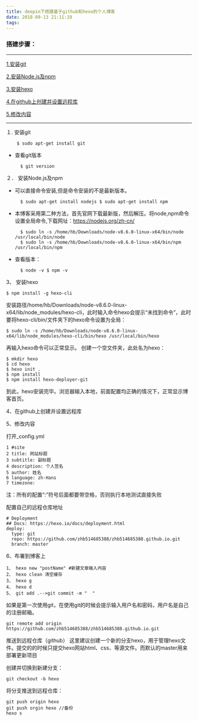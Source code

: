 ```yaml
---
title: deepin下搭建基于github和hexo的个人博客
date: 2018-09-13 21:11:19
tags:
---
```


### 搭建步骤：
---

[1.安装git](#1)

[2.安装Node.js及npm](#2)

[3.安装hexo](#3)

[4.在github上创建并设置远程库](#4)

[5.修改内容](#5)

---


<span id="1">１. 安装git</span>


		$ sudo apt-get install git 

- 查看git版本


		$ git version 
<!--more-->

<span id="2">２． 安装Node.js及npm</span> 

- 可以直接命令安装,但是命令安装的不是最新版本。


		$ sudo apt-get install nodejs $ sudo apt-get install npm 

- 本博客采用第二种方法，首先官网下载最新版，然后解压。将node,npm命令设置全局命令,下载网址：https://nodejs.org/zh-cn/


		$ sudo ln -s /home/hb/Downloads/node-v8.6.0-linux-x64/bin/node /usr/local/bin/node 
		$ sudo ln -s /home/hb/Downloads/node-v8.6.0-linux-x64/bin/npm /usr/local/bin/npm 

- 查看版本：


		$ node -v $ npm -v 

 <span id="3">3、 安装hexo</span>

	$ npm install -g hexo-cli 


   安装路径/home/hb/Downloads/node-v8.6.0-linux-x64/lib/node_modules/hexo-cli，此时输入命令hexo会提示“未找到命令”，此时要将hexo-cli/bin/文件夹下的hexo命令设置为全局：

	$ sudo ln -s /home/hb/Downloads/node-v8.6.0-linux-x64/lib/node_modules/hexo-cli/bin/hexo /usr/local/bin/hexo 
    
   再输入hexo命令可以正常显示。 创建一个空文件夹，此处名为hexo：
	
	$ mkdir hexo 
	$ cd hexo 
	$ hexo init . 
	$ npm install 
	$ npm install hexo-deployer-git 

 到此，hexo安装完毕。浏览器输入本地，前面配置均正确的情况下，正常显示博客首页。
 
 
  <span id="4"> 4、在github上创建并设置远程库</span>
  
  <span id="5">5、修改内容</span>
  
   打开_config.yml
   
    1 #site
    2 title: 网站标题
    3 subtitle: 副标题
    4 description: 个人签名
    5 author: 姓名
	6 language: zh-Hans
	7 timezone:
   注：所有的配置“:”符号后面都要带空格，否则执行本地测试直接失败
   
   配置自己的远程仓库地址
   
    # Deployment
    ## Docs: https://hexo.io/docs/deployment.html
    deploy:
      type: git
      repo: https://github.com/zhb514685388/zhb514685388.github.io.git
      branch: master

 6、布署到博客上
 	
    1、 hexo new "postName" #新建文章输入内容
    2、 hexo clean 清空缓存
    3、 hexo g
    4、 hexo d
    5、 git add .-->git commit -m "  " 
如果是第一次使用git，在使用git的时候会提示输入用户名和密码，用户名是自己的注册邮箱。 

	git remote add origin https://github.com/zhb514685388/zhb514685388.github.io.git 
    
    
 推送到远程仓库（github） 
这里建议创建一个新的分支hexo，用于管理hexo文件。提交的的时候只提交hexo网站html、css、等源文件。而默认的master用来部署更新项目

创建并切换到新建分支： 
	
    git checkout -b hexo 
    
将分支推送到远程仓库： 

	git push origin hexo 
    git push orgin hexo //备份
    hexo s
 
 

